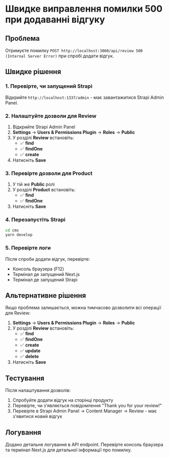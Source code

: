 # Швидке виправлення помилки 500 при додаванні відгуку

## Проблема
Отримуєте помилку `POST http://localhost:3000/api/review 500 (Internal Server Error)` при спробі додати відгук.

## Швидке рішення

### 1. Перевірте, чи запущений Strapi
Відкрийте `http://localhost:1337/admin` - має завантажитися Strapi Admin Panel.

### 2. Налаштуйте дозволи для Review
1. Відкрийте Strapi Admin Panel
2. **Settings** → **Users & Permissions Plugin** → **Roles** → **Public**
3. У розділі **Review** встановіть:
   - ✅ **find**
   - ✅ **findOne** 
   - ✅ **create**
4. Натисніть **Save**

### 3. Перевірте дозволи для Product
1. У тій же **Public** ролі
2. У розділі **Product** встановіть:
   - ✅ **find**
   - ✅ **findOne**
3. Натисніть **Save**

### 4. Перезапустіть Strapi
```bash
cd cms
yarn develop
```

### 5. Перевірте логи
Після спроби додати відгук, перевірте:
- Консоль браузера (F12)
- Термінал де запущений Next.js
- Термінал де запущений Strapi

## Альтернативне рішення

Якщо проблема залишається, можна тимчасово дозволити всі операції для Review:

1. **Settings** → **Users & Permissions Plugin** → **Roles** → **Public**
2. У розділі **Review** встановіть:
   - ✅ **find**
   - ✅ **findOne**
   - ✅ **create**
   - ✅ **update**
   - ✅ **delete**
3. Натисніть **Save**

## Тестування

Після налаштування дозволів:
1. Спробуйте додати відгук на сторінці продукту
2. Перевірте, чи з'являється повідомлення "Thank you for your review!"
3. Перевірте в Strapi Admin Panel → Content Manager → Review - має з'явитися новий відгук

## Логування

Додано детальне логування в API endpoint. Перевірте консоль браузера та термінал Next.js для детальної інформації про помилку.

